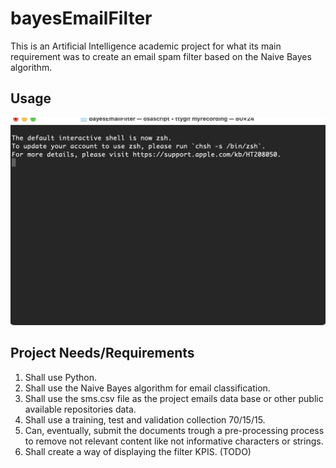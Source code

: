 # bayesEmailFilter
This is an Artificial Intelligence academic project for what its main requirement was to create an email spam filter based on the Naive Bayes algorithm.  

## Usage

![alt text](./archive/usage.gif "usage")

## Project Needs/Requirements

1. Shall use Python.
2. Shall use the Naive Bayes algorithm for email classification.
3. Shall use the sms.csv file as the project emails data base or other public available repositories data.
4. Shall use a training, test and validation collection 70/15/15.
5. Can, eventually, submit the documents trough a pre-processing process to remove not relevant content like not informative characters or strings.
6. Shall create a way of displaying the filter KPIS. (TODO)